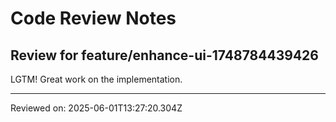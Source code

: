# Code Review Notes

## Review for feature/enhance-ui-1748784439426

LGTM! Great work on the implementation.

---
Reviewed on: 2025-06-01T13:27:20.304Z